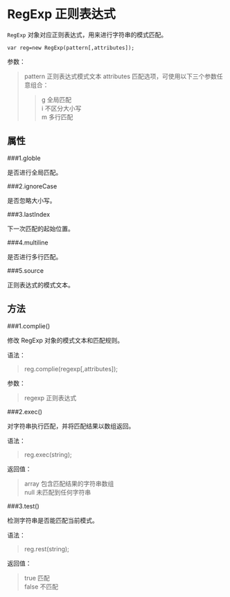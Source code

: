 RegExp 正则表达式
==============

`RegExp` 对象对应正则表达式，用来进行字符串的模式匹配。

	var reg=new RegExp(pattern[,attributes]);

参数：
>pattern 正则表达式模式文本
>attributes 匹配选项，可使用以下三个参数任意组合：
>>g 全局匹配  
>>i 不区分大小写  
>>m 多行匹配

属性
----

###1.globle

是否进行全局匹配。

###2.ignoreCase

是否忽略大小写。

###3.lastIndex

下一次匹配的起始位置。

###4.multiline

是否进行多行匹配。

###5.source

正则表达式的模式文本。

方法
----

###1.complie()

修改 RegExp 对象的模式文本和匹配规则。

语法：
>reg.complie(regexp[,attributes]);

参数：
>regexp 正则表达式

###2.exec()

对字符串执行匹配，并将匹配结果以数组返回。

语法：
>reg.exec(string);

返回值：
>array 包含匹配结果的字符串数组  
>null 未匹配到任何字符串

###3.test()

检测字符串是否能匹配当前模式。

语法：
>reg.rest(string);

返回值：
>true 匹配  
>false 不匹配
